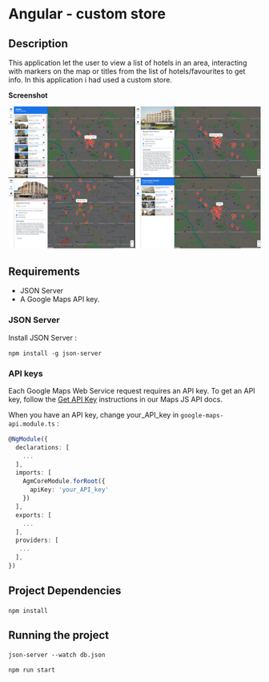 # Angular - custom store

## Description

This application let the user to view a list of hotels in an area, interacting with markers on the map or titles from the list of hotels/favourites to get info.
In this application i had used a custom store.

__Screenshot__

![alt text](https://raw.githubusercontent.com/AndreiGolopenta/Angular-custom-store-google-maps/master/src/assets/img.png)

## Requirements

* JSON Server
* A Google Maps API key.

### JSON Server

Install JSON Server : 
```cli
npm install -g json-server
```

### API keys

Each Google Maps Web Service request requires an API key. To get an API key, follow the [Get API Key](https://developers.google.com/maps/documentation/javascript/get-api-key) instructions in our Maps JS API docs.

When you have an API key, change your_API_key in `google-maps-api.module.ts` :

```typescript
@NgModule({
  declarations: [
    ...
  ],
  imports: [ 
    AgmCoreModule.forRoot({
      apiKey: 'your_API_key'
    })
  ],
  exports: [
    ...
  ],
  providers: [
   ...
  ],
})
```

## Project Dependencies

`npm install`

## Running the project

```cli
json-server --watch db.json
```
```cli
npm run start
```

